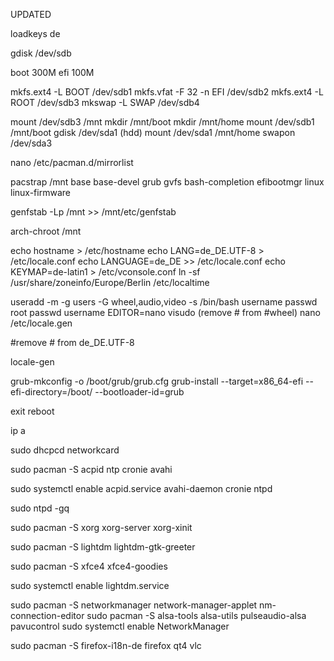 UPDATED

loadkeys de

gdisk /dev/sdb

boot 300M
efi 100M

mkfs.ext4 -L BOOT /dev/sdb1
mkfs.vfat -F 32 -n EFI /dev/sdb2
mkfs.ext4 -L ROOT /dev/sdb3
mkswap -L SWAP /dev/sdb4

mount /dev/sdb3 /mnt
mkdir /mnt/boot
mkdir /mnt/home
mount /dev/sdb1 /mnt/boot
gdisk /dev/sda1 (hdd)
mount /dev/sda1 /mnt/home
swapon /dev/sda3

nano /etc/pacman.d/mirrorlist

pacstrap /mnt base base-devel grub gvfs bash-completion efibootmgr linux linux-firmware

genfstab -Lp /mnt >> /mnt/etc/genfstab

arch-chroot /mnt

echo hostname > /etc/hostname
echo LANG=de_DE.UTF-8 > /etc/locale.conf
echo LANGUAGE=de_DE >> /etc/locale.conf
echo KEYMAP=de-latin1 > /etc/vconsole.conf
ln -sf /usr/share/zoneinfo/Europe/Berlin /etc/localtime

useradd -m -g users -G wheel,audio,video -s /bin/bash username
passwd root
passwd username
EDITOR=nano visudo (remove # from #wheel)
nano /etc/locale.gen

#remove # from de_DE.UTF-8

locale-gen

grub-mkconfig -o /boot/grub/grub.cfg
grub-install --target=x86_64-efi --efi-directory=/boot/ --bootloader-id=grub

exit
reboot

ip a

sudo dhcpcd networkcard

sudo pacman -S acpid ntp cronie avahi

sudo systemctl enable acpid.service avahi-daemon cronie ntpd

sudo ntpd -gq

sudo pacman -S xorg xorg-server xorg-xinit

sudo pacman -S lightdm lightdm-gtk-greeter

sudo pacman -S xfce4 xfce4-goodies

sudo systemctl enable lightdm.service


sudo pacman -S networkmanager network-manager-applet nm-connection-editor
sudo pacman -S alsa-tools alsa-utils pulseaudio-alsa pavucontrol
sudo systemctl enable NetworkManager

sudo pacman -S firefox-i18n-de firefox qt4 vlc
